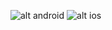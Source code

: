 ![alt android](https://s3-us-west-2.amazonaws.com/assets-japanfour/android.png)
![alt ios](https://s3-us-west-2.amazonaws.com/assets-japanfour/ios.png)